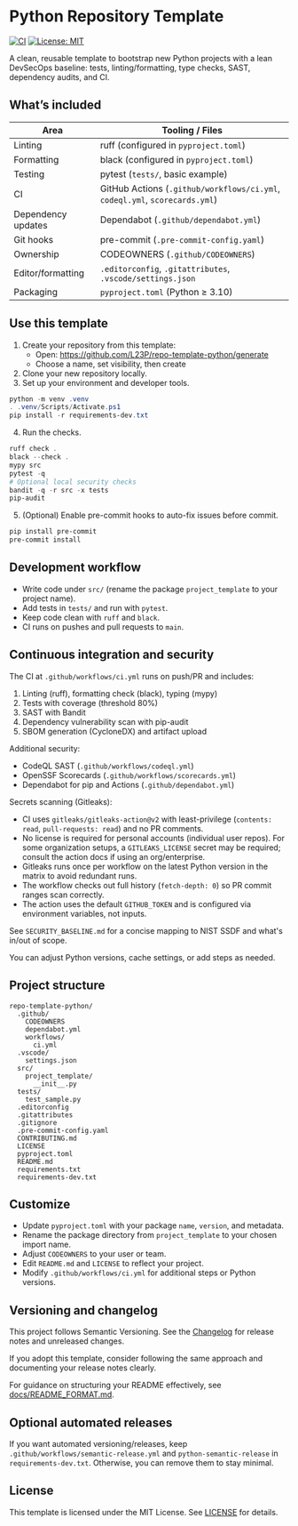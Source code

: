 # Python Repository Template

[![CI](https://github.com/L23P/repo-template-python/actions/workflows/ci.yml/badge.svg)](https://github.com/L23P/repo-template-python/actions/workflows/ci.yml)
[![License: MIT](https://img.shields.io/badge/License-MIT-green.svg)](LICENSE)

A clean, reusable template to bootstrap new Python projects with a lean DevSecOps baseline: tests, linting/formatting, type checks, SAST, dependency audits, and CI.

## What’s included

| Area | Tooling / Files |
|---|---|
| Linting | ruff (configured in `pyproject.toml`) |
| Formatting | black (configured in `pyproject.toml`) |
| Testing | pytest (`tests/`, basic example) |
| CI | GitHub Actions (`.github/workflows/ci.yml`, `codeql.yml`, `scorecards.yml`) |
| Dependency updates | Dependabot (`.github/dependabot.yml`) |
| Git hooks | pre-commit (`.pre-commit-config.yaml`) |
| Ownership | CODEOWNERS (`.github/CODEOWNERS`) |
| Editor/formatting | `.editorconfig`, `.gitattributes`, `.vscode/settings.json` |
| Packaging | `pyproject.toml` (Python ≥ 3.10) |

## Use this template

1. Create your repository from this template:
   - Open: https://github.com/L23P/repo-template-python/generate
   - Choose a name, set visibility, then create
2. Clone your new repository locally.
3. Set up your environment and developer tools.

```powershell
python -m venv .venv
. .venv/Scripts/Activate.ps1
pip install -r requirements-dev.txt
```

4. Run the checks.

```powershell
ruff check .
black --check .
mypy src
pytest -q
# Optional local security checks
bandit -q -r src -x tests
pip-audit
```

5. (Optional) Enable pre-commit hooks to auto-fix issues before commit.

```powershell
pip install pre-commit
pre-commit install
```

## Development workflow

- Write code under `src/` (rename the package `project_template` to your project name).
- Add tests in `tests/` and run with `pytest`.
- Keep code clean with `ruff` and `black`.
- CI runs on pushes and pull requests to `main`.

## Continuous integration and security

The CI at `.github/workflows/ci.yml` runs on push/PR and includes:
1. Linting (ruff), formatting check (black), typing (mypy)
2. Tests with coverage (threshold 80%)
3. SAST with Bandit
4. Dependency vulnerability scan with pip-audit
5. SBOM generation (CycloneDX) and artifact upload

Additional security:
- CodeQL SAST (`.github/workflows/codeql.yml`)
- OpenSSF Scorecards (`.github/workflows/scorecards.yml`)
- Dependabot for pip and Actions (`.github/dependabot.yml`)

Secrets scanning (Gitleaks):
- CI uses `gitleaks/gitleaks-action@v2` with least-privilege (`contents: read`, `pull-requests: read`) and no PR comments.
- No license is required for personal accounts (individual user repos). For some organization setups, a `GITLEAKS_LICENSE` secret may be required; consult the action docs if using an org/enterprise.
- Gitleaks runs once per workflow on the latest Python version in the matrix to avoid redundant runs.
- The workflow checks out full history (`fetch-depth: 0`) so PR commit ranges scan correctly.
- The action uses the default `GITHUB_TOKEN` and is configured via environment variables, not inputs.

See `SECURITY_BASELINE.md` for a concise mapping to NIST SSDF and what's in/out of scope.

You can adjust Python versions, cache settings, or add steps as needed.

## Project structure

```
repo-template-python/
  .github/
    CODEOWNERS
    dependabot.yml
    workflows/
      ci.yml
  .vscode/
    settings.json
  src/
    project_template/
      __init__.py
  tests/
    test_sample.py
  .editorconfig
  .gitattributes
  .gitignore
  .pre-commit-config.yaml
  CONTRIBUTING.md
  LICENSE
  pyproject.toml
  README.md
  requirements.txt
  requirements-dev.txt
```

## Customize

- Update `pyproject.toml` with your package `name`, `version`, and metadata.
- Rename the package directory from `project_template` to your chosen import name.
- Adjust `CODEOWNERS` to your user or team.
- Edit `README.md` and `LICENSE` to reflect your project.
- Modify `.github/workflows/ci.yml` for additional steps or Python versions.

## Versioning and changelog

This project follows Semantic Versioning. See the [Changelog](CHANGELOG.md) for release notes and unreleased changes.

If you adopt this template, consider following the same approach and documenting your release notes clearly.

For guidance on structuring your README effectively, see [docs/README_FORMAT.md](docs/README_FORMAT.md).

## Optional automated releases

If you want automated versioning/releases, keep `.github/workflows/semantic-release.yml` and `python-semantic-release` in `requirements-dev.txt`. Otherwise, you can remove them to stay minimal.

## License

This template is licensed under the MIT License. See [LICENSE](LICENSE) for details.
